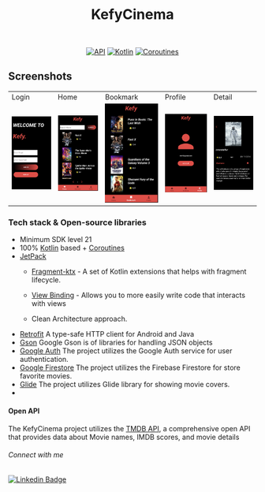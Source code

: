 <h1 align="center">KefyCinema</h1>
<p align="center">  
  </p>
</br>

<p align="center">
  <a href="https://android-arsenal.com/api?level=24"><img alt="API" src="https://img.shields.io/badge/API-24%2B-brightgreen.svg?style=flat"/></a>
  <a href="https://kotlinlang.org"><img alt="Kotlin" src="https://img.shields.io/badge/Kotlin-1.10.xxx-blue"/></a>
  <a href="https://developer.android.com/kotlin/coroutines"><img alt="Coroutines" src="https://img.shields.io/badge/Coroutines-Asynchronous-red"/></a>  
</p>

## Screenshots

<table>
    <tr>
    <td>Login</td>
    <td>Home</td>
    <td>Bookmark</td>
    <td>Profile</td>
    <td>Detail</td>
   </tr> 
  <tr>
    <td><img src="https://github.com/erayucar/KefyCinema/blob/main/screenshots/Ekran%20Resmi%202023-06-15%2017.46.10.png" width="100%"></td>
    <td><img src="https://github.com/erayucar/KefyCinema/blob/main/screenshots/Ekran%20Resmi%202023-06-15%2017.46.35.png" width="100%"></td>
    <td><img src="https://github.com/erayucar/KefyCinema/blob/main/screenshots/Ekran%20Resmi%202023-06-15%2017.46.42.png" width="100%"></td>
    <td><img src="https://github.com/erayucar/KefyCinema/blob/main/screenshots/Ekran%20Resmi%202023-06-15%2017.46.59.png" width="100%"></td>
    <td><img src="https://github.com/erayucar/KefyCinema/blob/main/screenshots/Ekran%20Resmi%202023-06-15%2017.47.44.png" width="100%"></td>

   </tr>  
  </tr>
</table>

### Tech stack & Open-source libraries

- Minimum SDK level 21
- 100% [Kotlin](https://kotlinlang.org/) based + [Coroutines](https://github.com/Kotlin/kotlinx.coroutines)
- [JetPack](https://developer.android.com/jetpack)
    - [Fragment-ktx](https://developer.android.com/kotlin/ktx#fragment) - A set of Kotlin extensions that helps with fragment lifecycle.
    - [View Binding](https://developer.android.com/topic/libraries/view-binding) - Allows you to more easily write code that interacts with views

  - Clean Architecture approach.
- [Retrofit](https://square.github.io/retrofit/) A type-safe HTTP client for Android and Java
- [Gson](https://github.com/google/gson) Google Gson is of libraries for handling JSON objects
- [Google Auth](https://developers.google.com/identity/sign-in/android/start-integrating?hl=tr) The project utilizes the Google Auth service for user authentication.
- [Google Firestore](https://firebase.google.com/docs/firestore) The project utilizes the Firebase Firestore for store favorite movies.
- [Glide](https://github.com/bumptech/glide) The project utilizes Glide library for showing movie covers.
- 
#### Open API

The KefyCinema project utilizes the [TMDB API](https://developer.themoviedb.org/reference/intro/getting-started), a comprehensive open API that provides data about Movie names, IMDB scores, and movie details

###### Connect with me

[![Linkedin Badge](https://img.shields.io/badge/-Linkedin-6B84BB?style=quare&labelColor=6B84BB&logo=Linkedin&logoColor=white&link=link)](https://https://www.linkedin.com/in/hasanerayucar/) 

